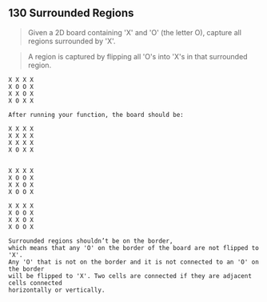 ## 130 Surrounded Regions
> Given a 2D board containing 'X' and 'O' (the letter O), capture all regions 
surrounded by 'X'.
  
> A region is captured by flipping all 'O's into 'X's in that surrounded region.

```
X X X X
X O O X
X X O X
X O X X

After running your function, the board should be:

X X X X
X X X X
X X X X
X O X X


X X X X
X O O X
X X O X
X O O X

X X X X
X O O X
X X O X
X O O X

Surrounded regions shouldn’t be on the border, 
which means that any 'O' on the border of the board are not flipped to 'X'. 
Any 'O' that is not on the border and it is not connected to an 'O' on the border 
will be flipped to 'X'. Two cells are connected if they are adjacent cells connected 
horizontally or vertically.
```